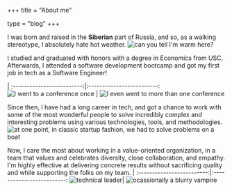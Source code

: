 +++
title = "About me"

type = "blog"
+++

I was born and raised in the **Siberian** part of Russia, and so, as a walking stereotype, I absolutely hate hot weather.
![*can you tell I'm warm here?*](/img/iceland.jpeg)

I studied and graduated with honors with a degree in Economics from USC. Afterwards, I attended a software development bootcamp and got my first job in tech as a Software Engineer!

|
:-------------------------:|:-------------------------:
![*I went to a conference once*](/img/pycon.jpeg)  |  ![*I even went to more than one conference*](/img/dockercon.jpeg)



Since then, I have had a long career in tech, and got a chance to work with some of the most wonderful people to solve incredibly complex and interesting problems using various technologies, tools, and methodologies.
![*at one point, in classic startup fashion, we had to solve problems on a boat*](/img/nyc.jpeg)

Now, I care the most about working in a value-oriented organization, in a team that values and celebrates diversity, close collaboration, and empathy. I'm highly effective at delivering concrete results without sacrificing quality and while supporting the folks on my team.
|
:-------------------------:|:-------------------------:
![*technical leader*](/img/technical_leader.jpeg)| ![*ocassionally a blurry vampire*](/img/nadja.jpeg)
